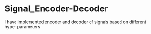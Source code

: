 # Signal_Encoder-Decoder
I have implemented encoder and decoder of signals based on different hyper parameters
